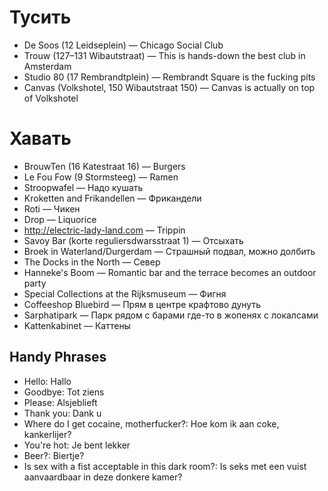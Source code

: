 Тусить
======
* De Soos (12 Leidseplein) — Chicago Social Club
* Trouw (127–131 Wibautstraat) — This is hands-down the best club in Amsterdam
* Studio 80 (17 Rembrandtplein) — Rembrandt Square is the fucking pits
* Canvas (Volkshotel, 150 Wibautstraat 150) — Canvas is actually on top of Volkshotel

Хавать
======
* BrouwTen (16 Katestraat 16) — Burgers
* Le Fou Fow (9 Stormsteeg) — Ramen
* Stroopwafel — Надо кушать
* Kroketten and Frikandellen — Фрикандели
* Roti — Чикен
* Drop — Liquorice
* http://electric-lady-land.com — Trippin
* Savoy Bar (korte reguliersdwarsstraat 1) — Отсыхать
* Broek in Waterland/Durgerdam — Страшный подвал, можно долбить
* The Docks in the North — Север
* Hanneke's Boom — Romantic bar and the terrace becomes an outdoor party
* Special Collections at the Rijksmuseum — Фигня
* Coffeeshop Bluebird — Прям в центре крафтово дунуть
* Sarphatipark — Парк рядом с барами где-то в жопенях с локалсами
* Kattenkabinet — Каттены


Handy Phrases
-------------
* Hello: Hallo
* Goodbye: Tot ziens
* Please: Alsjeblieft
* Thank you: Dank u
* Where do I get cocaine, motherfucker?: Hoe kom ik aan coke, kankerlijer?
* You're hot: Je bent lekker
* Beer?: Biertje?
* Is sex with a fist acceptable in this dark room?: Is seks met een vuist aanvaardbaar in deze donkere kamer?
